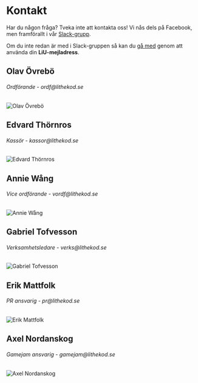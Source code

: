 # Kontakt

Har du någon fråga? Tveka inte att kontakta oss! Vi nås dels på Facebook, men framförallt i vår [Slack-grupp](https://lithe-kod.slack.com/).

Om du inte redan är med i Slack-gruppen så kan du [gå med](https://lithe-kod.slack.com/signup) genom att använda din **LiU-mejladress**.

<div id="card-container">
	<div class="profile-card">
		<h2>Olav Övrebö</h2>
		<h6>Ordförande - ordf@lithekod.se</h6>
		<img src="https://i.redd.it/by3oca6cij431.png" alt="Olav Övrebö">
	</div>
	<div class="profile-card">
		<h2>Edvard Thörnros</h2>
		<h6>Kassör - kassor@lithekod.se</h6>
		<img src="https://i.redd.it/by3oca6cij431.png" alt="Edvard Thörnros">
	</div>
	<div class="profile-card">
		<h2>Annie Wång</h2>
		<h6>Vice ordförande - vordf@lithekod.se</h6>
		<img src="https://i.redd.it/by3oca6cij431.png" alt="Annie Wång">
	</div>
	<div class="profile-card">
		<h2>Gabriel Tofvesson</h2>
		<h6>Verksamhetsledare - verks@lithekod.se</h6>
		<img src="https://i.redd.it/by3oca6cij431.png" alt="Gabriel Tofvesson">
	</div>
	<div class="profile-card">
		<h2>Erik Mattfolk</h2>
		<h6>PR ansvarig - pr@lithekod.se</h6>
		<img src="https://i.redd.it/by3oca6cij431.png" alt="Erik Mattfolk">
	</div>
	<div class="profile-card">
		<h2>Axel Nordanskog</h2>
		<h6>Gamejam ansvarig - gamejam@lithekod.se</h6>
		<img src="https://i.redd.it/by3oca6cij431.png" alt="Axel Nordanskog">
	</div>
</div>
